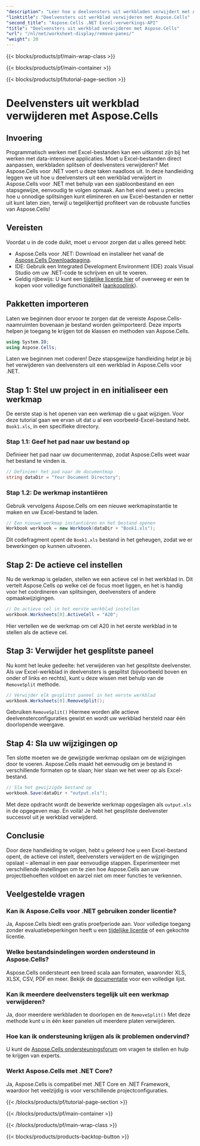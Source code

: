 ```yaml
---
"description": "Leer hoe u deelvensters uit werkbladen verwijdert met Aspose.Cells voor .NET in deze uitgebreide, stapsgewijze zelfstudie."
"linktitle": "Deelvensters uit werkblad verwijderen met Aspose.Cells"
"second_title": "Aspose.Cells .NET Excel-verwerkings-API"
"title": "Deelvensters uit werkblad verwijderen met Aspose.Cells"
"url": "/nl/net/worksheet-display/remove-panes/"
"weight": 20
---
```


{{< blocks/products/pf/main-wrap-class >}}

{{< blocks/products/pf/main-container >}}

{{< blocks/products/pf/tutorial-page-section >}}

# Deelvensters uit werkblad verwijderen met Aspose.Cells

## Invoering
Programmatisch werken met Excel-bestanden kan een uitkomst zijn bij het werken met data-intensieve applicaties. Moet u Excel-bestanden direct aanpassen, werkbladen splitsen of deelvensters verwijderen? Met Aspose.Cells voor .NET voert u deze taken naadloos uit. In deze handleiding leggen we uit hoe u deelvensters uit een werkblad verwijdert in Aspose.Cells voor .NET met behulp van een sjabloonbestand en een stapsgewijze, eenvoudig te volgen opmaak.
Aan het eind weet u precies hoe u onnodige splitsingen kunt elimineren en uw Excel-bestanden er netter uit kunt laten zien, terwijl u tegelijkertijd profiteert van de robuuste functies van Aspose.Cells!
## Vereisten
Voordat u in de code duikt, moet u ervoor zorgen dat u alles gereed hebt:
- Aspose.Cells voor .NET: Download en installeer het vanaf de [Aspose.Cells Downloadpagina](https://releases.aspose.com/cells/net/).
- IDE: Gebruik een Integrated Development Environment (IDE) zoals Visual Studio om uw .NET-code te schrijven en uit te voeren.
- Geldig rijbewijs: U kunt een [tijdelijke licentie hier](https://purchase.aspose.com/temporary-license/) of overweeg er een te kopen voor volledige functionaliteit ([aankooplink](https://purchase.aspose.com/buy)).
## Pakketten importeren
Laten we beginnen door ervoor te zorgen dat de vereiste Aspose.Cells-naamruimten bovenaan je bestand worden geïmporteerd. Deze imports helpen je toegang te krijgen tot de klassen en methoden van Aspose.Cells.
```csharp
using System.IO;
using Aspose.Cells;
```
Laten we beginnen met coderen! Deze stapsgewijze handleiding helpt je bij het verwijderen van deelvensters uit een werkblad in Aspose.Cells voor .NET.
## Stap 1: Stel uw project in en initialiseer een werkmap
De eerste stap is het openen van een werkmap die u gaat wijzigen. Voor deze tutorial gaan we ervan uit dat u al een voorbeeld-Excel-bestand hebt. `Book1.xls`, in een specifieke directory.
### Stap 1.1: Geef het pad naar uw bestand op
Definieer het pad naar uw documentenmap, zodat Aspose.Cells weet waar het bestand te vinden is.
```csharp
// Definieer het pad naar de documentmap
string dataDir = "Your Document Directory";
```
### Stap 1.2: De werkmap instantiëren
Gebruik vervolgens Aspose.Cells om een nieuwe werkmapinstantie te maken en uw Excel-bestand te laden.
```csharp
// Een nieuwe werkmap instantiëren en het bestand openen
Workbook workbook = new Workbook(dataDir + "Book1.xls");
```
Dit codefragment opent de `Book1.xls` bestand in het geheugen, zodat we er bewerkingen op kunnen uitvoeren.
## Stap 2: De actieve cel instellen
Nu de werkmap is geladen, stellen we een actieve cel in het werkblad in. Dit vertelt Aspose.Cells op welke cel de focus moet liggen, en het is handig voor het coördineren van splitsingen, deelvensters of andere opmaakwijzigingen.
```csharp
// De actieve cel in het eerste werkblad instellen
workbook.Worksheets[0].ActiveCell = "A20";
```
Hier vertellen we de werkmap om cel A20 in het eerste werkblad in te stellen als de actieve cel.
## Stap 3: Verwijder het gesplitste paneel
Nu komt het leuke gedeelte: het verwijderen van het gesplitste deelvenster. Als uw Excel-werkblad in deelvensters is gesplitst (bijvoorbeeld boven en onder of links en rechts), kunt u deze wissen met behulp van de `RemoveSplit` methode.
```csharp
// Verwijder elk gesplitst paneel in het eerste werkblad
workbook.Worksheets[0].RemoveSplit();
```
Gebruiken `RemoveSplit()` Hiermee worden alle actieve deelvensterconfiguraties gewist en wordt uw werkblad hersteld naar één doorlopende weergave.
## Stap 4: Sla uw wijzigingen op
Ten slotte moeten we de gewijzigde werkmap opslaan om de wijzigingen door te voeren. Aspose.Cells maakt het eenvoudig om je bestand in verschillende formaten op te slaan; hier slaan we het weer op als Excel-bestand.
```csharp
// Sla het gewijzigde bestand op
workbook.Save(dataDir + "output.xls");
```
Met deze opdracht wordt de bewerkte werkmap opgeslagen als `output.xls` in de opgegeven map. En voilà! Je hebt het gesplitste deelvenster succesvol uit je werkblad verwijderd.
## Conclusie
Door deze handleiding te volgen, hebt u geleerd hoe u een Excel-bestand opent, de actieve cel instelt, deelvensters verwijdert en de wijzigingen opslaat – allemaal in een paar eenvoudige stappen. Experimenteer met verschillende instellingen om te zien hoe Aspose.Cells aan uw projectbehoeften voldoet en aarzel niet om meer functies te verkennen.
## Veelgestelde vragen
### Kan ik Aspose.Cells voor .NET gebruiken zonder licentie?  
Ja, Aspose.Cells biedt een gratis proefperiode aan. Voor volledige toegang zonder evaluatiebeperkingen heeft u een [tijdelijke licentie](https://purchase.aspose.com/temporary-license/) of een gekochte licentie.
### Welke bestandsindelingen worden ondersteund in Aspose.Cells?  
Aspose.Cells ondersteunt een breed scala aan formaten, waaronder XLS, XLSX, CSV, PDF en meer. Bekijk de [documentatie](https://reference.aspose.com/cells/net/) voor een volledige lijst.
### Kan ik meerdere deelvensters tegelijk uit een werkmap verwijderen?  
Ja, door meerdere werkbladen te doorlopen en de `RemoveSplit()` Met deze methode kunt u in één keer panelen uit meerdere platen verwijderen.
### Hoe kan ik ondersteuning krijgen als ik problemen ondervind?  
U kunt de [Aspose.Cells ondersteuningsforum](https://forum.aspose.com/c/cells/9) om vragen te stellen en hulp te krijgen van experts.
### Werkt Aspose.Cells met .NET Core?  
Ja, Aspose.Cells is compatibel met .NET Core en .NET Framework, waardoor het veelzijdig is voor verschillende projectconfiguraties.

{{< /blocks/products/pf/tutorial-page-section >}}

{{< /blocks/products/pf/main-container >}}

{{< /blocks/products/pf/main-wrap-class >}}

{{< blocks/products/products-backtop-button >}}